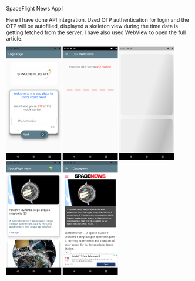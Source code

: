 SpaceFlight News App!

Here I have done API integration. Used OTP authentication for login and the OTP will be autofilled, displayed a skeleton view during the time data is getting fetched from the server. 
I have also used WebView to open the full article.


<img src="screenshots/1.png" width="150" >  <img src="screenshots/2.png" width="150" >  <img src="screenshots/3.png" width="150" >  <img src="screenshots/4.png" width="150" >
<img src="screenshots/5.png" width="150" >
